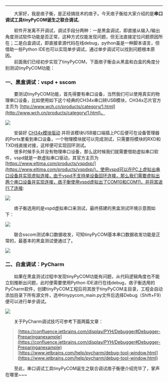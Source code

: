 ----

　　大家好，我是痞子衡，是正经搞技术的痞子。今天痞子衡给大家介绍的是**串口调试工具tinyPyCOM诞生之联合调试**。  

　　软件开发离不开调试，调试手段分两种：一是黑盒调试，即直接从输入/输出角度测试软件功能是否正常，这种方式仅能发现问题，但无法直接定位问题原因所在；二是白盒调试，即直接拿源代码在线debug，python虽是一种脚本语言，但借助一些Python IDE也可以实现单步调试，通过单步调试可以找到问题根本原因。  
　　前面我们已经初步实现了tinyPyCOM，下面痞子衡会从黑盒和白盒的角度分别测试tinyPyCOM功能：  

### 一、黑盒调试：vspd + sscom
　　要测试tinyPyCOM功能，首先得要有串口设备，当然我们可以使用真实的物理串口设备，比如使用如下这个经典的CH34x串口转USB模块，CH34x芯片官方主页为 [http://www.wch.cn/products/category/1.html](http://www.wch.cn/products/category/1.html)。  

<img src="http://odox9r8vg.bkt.clouddn.com/image/cnblogs/tinyPyCOM_test_ch340.PNG" style="zoom:100%" />

　　安装好 [CH34x模块驱动](http://www.wch.cn/products/CH341.html) 并将该模块USB接口端插上PC后便可在设备管理器的Ports里看到串口设备，一个物理模块就可以完成测试，只需要将模块的RXD和TXD线直接对接，这样便可实现回环测试。  
　　很多时候手头并没有物理串口设备，那么这时候我们就需要借助虚拟串口软件，vspd就是一款虚拟串口驱动，其官方主页为 [https://www.eltima.com/products/vspdxp/](https://www.eltima.com/products/vspdxp/)，使用vspd可以在PC上虚拟出串口设备并实现虚拟连接，由于vspd不支持单设备回环连接，那么我们需要虚拟出两个串口设备并实现连接，痞子衡使用vspd虚拟出了COM10和COM11，并将其进行了连接:  

<img src="http://odox9r8vg.bkt.clouddn.com/image/cnblogs/tinyPyCOM_test_vspd_device.PNG" style="zoom:100%" />

　　痞子衡选用的是vspd虚拟串口来测试，最终搭建的黑盒测试环境示意图如下：  

<img src="http://odox9r8vg.bkt.clouddn.com/image/cnblogs/tinyPyCOM_test_connection.PNG" style="zoom:100%" />

　　联合sscom测试串口数据收发，可知tinyPyCOM基本串口数据收发功能是正常的，最基本的黑盒测试便通过了。  

<img src="http://odox9r8vg.bkt.clouddn.com/image/cnblogs/tinyPyCOM_test_txrx_with_sscom.PNG" style="zoom:100%" />

### 二、白盒调试：PyCharm
　　如果在黑盒测试过程中发现tinyPyCOM功能有问题，从代码逻辑角度也不能立刻推断出问题，此时便需要使用Python IDE进行在线debug，痞子衡选用的PyCharm软件，创建tinyPyCOM工程后将其放于tinyPyCOM主目录，工程会自动添加目录下所有源文件，选中tinypycom_main.py文件后选择Debug（Shift+F9）便可以进行单步调试。  

<img src="http://odox9r8vg.bkt.clouddn.com/image/cnblogs/tinyPyCOM_test_pycharm_debug2.PNG" style="zoom:100%" />

　　关于PyCharm调试技巧可参考下面两篇文章：  

> [https://confluence.jetbrains.com/display/PYH/Debugger#Debugger-Preparinganexample](https://confluence.jetbrains.com/display/PYH/Debugger#Debugger-Preparinganexample)
> [https://www.jetbrains.com/help/pycharm/debug-tool-window.html](https://www.jetbrains.com/help/pycharm/debug-tool-window.html)

　　至此，串口调试工具tinyPyCOM诞生之联合调试痞子衡便介绍完毕了，掌声在哪里~~~  



